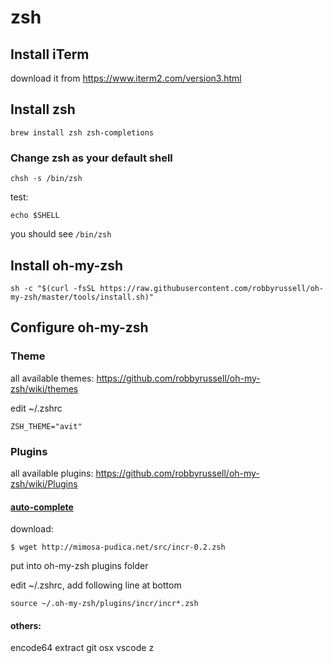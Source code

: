 # zsh

## Install iTerm
download it from https://www.iterm2.com/version3.html

## Install zsh
``` shell
brew install zsh zsh-completions
```

### Change zsh as your default shell
``` shell
chsh -s /bin/zsh
```

test:
``` shell
echo $SHELL
```
you should see ```/bin/zsh```

## Install oh-my-zsh
``` shell
sh -c "$(curl -fsSL https://raw.githubusercontent.com/robbyrussell/oh-my-zsh/master/tools/install.sh)"
```

## Configure oh-my-zsh
### Theme
all available themes: https://github.com/robbyrussell/oh-my-zsh/wiki/themes

edit ~/.zshrc

``` shell
ZSH_THEME="avit"
```

### Plugins

all available plugins: https://github.com/robbyrussell/oh-my-zsh/wiki/Plugins

#### [auto-complete](http://mimosa-pudica.net/zsh-incremental.html)
download:
``` shell
$ wget http://mimosa-pudica.net/src/incr-0.2.zsh
```

put into oh-my-zsh plugins folder

edit ~/.zshrc, add following line at bottom
``` shell
source ~/.oh-my-zsh/plugins/incr/incr*.zsh
```

#### others:
encode64
extract
git
osx
vscode
z

